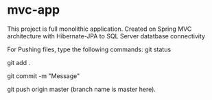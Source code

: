 # mvc-app
This project is full monolithic application. Created on Spring MVC architecture with Hibernate-JPA to SQL Server datatbase connectivity


For Pushing files, type the following commands:
git status

git add .

git commit -m "Message"

git push origin master (branch name is master here).
